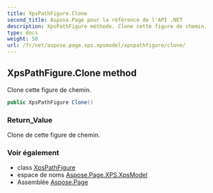 ```yaml
---
title: XpsPathFigure.Clone
second_title: Aspose.Page pour la référence de l'API .NET
description: XpsPathFigure méthode. Clone cette figure de chemin.
type: docs
weight: 50
url: /fr/net/aspose.page.xps.xpsmodel/xpspathfigure/clone/
---
```

## XpsPathFigure.Clone method

Clone cette figure de chemin.

```csharp
public XpsPathFigure Clone()
```

### Return_Value

Clone de cette figure de chemin.

### Voir également

* class [XpsPathFigure](../)
* espace de noms [Aspose.Page.XPS.XpsModel](../../xpspathfigure/)
* Assemblée [Aspose.Page](../../../)


